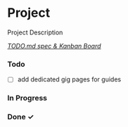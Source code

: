 # Project

Project Description

<em>[TODO.md spec & Kanban Board](https://bit.ly/3fCwKfM)</em>

### Todo

- [ ] add dedicated gig pages for guides  

### In Progress


### Done ✓


